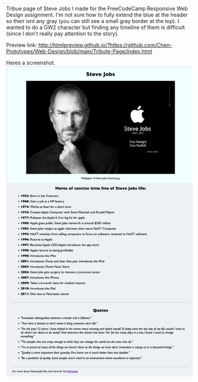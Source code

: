 Tribue page of Steve Jobs I made for the FreeCodeCamp Responsive Web Design assignment. I'm not sure how to fully extend the blue at the header so their isnt any gray (you can still see a small gray border at the top). I wanted to do a GW2 character but finding any timeline of them is difficult (since I don't really pay attention to the story).

Preview link: http://htmlpreview.github.io/?https://github.com/Chen-Prototypes/Web-Design/blob/main/Tribute-Page/index.html

Heres a screenshot.
![](https://github.com/Chen-Prototypes/Web-Design/blob/main/Tribute-Page/Screenshot.png?raw=true)